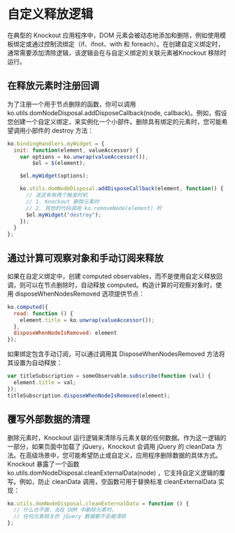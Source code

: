 # 自定义释放逻辑
在典型的 Knockout 应用程序中，DOM 元素会被动态地添加和删除，例如使用模板绑定或通过控制流绑定（if、ifnot、with 和 foreach）。在创建自定义绑定时，通常需要添加清除逻辑，该逻辑会在与自定义绑定的关联元素被Knockout 移除时运行。

## 在释放元素时注册回调
为了注册一个用于节点删除的函数，你可以调用 ko.utils.domNodeDisposal.addDisposeCallback(node, callback)。例如，假设您创建一个自定义绑定，来实例化一个小部件。删除具有绑定的元素时，您可能希望调用小部件的 destroy 方法：
```js
ko.bindingHandlers.myWidget = {
  init: function(element, valueAccessor) {
    var options = ko.unwrap(valueAccessor()),
        $el = $(element);

    $el.myWidget(options);

    ko.utils.domNodeDisposal.addDisposeCallback(element, function() {
      // 该还有有两个触发时机
      // 1. Knockout 删除元素时
      // 2. 其他的代码调用 ko.removeNode(element) 时
      $el.myWidget("destroy");
    });
  }
};
```

## 通过计算可观察对象和手动订阅来释放
如果在自定义绑定中，创建 computed observables，而不是使用自定义释放回调，则可以在节点删除时，自动释放 computed。构造计算的可观察对象时，使用 disposeWhenNodesRemoved 选项提供节点：
```js
ko.computed({
  read: function () {
    element.title = ko.unwrap(valueAccessor());
  },
  disposeWhenNodeIsRemoved: element
});
```
如果绑定包含手动订阅，可以通过调用其 DisposeWhenNodesRemoved 方法将其设置为自动释放：
```js
var titleSubscription = someObservable.subscribe(function (val) {
  element.title = val;
});
titleSubscription.disposeWhenNodeIsRemoved(element);
```

## 覆写外部数据的清理
删除元素时，Knockout 运行逻辑来清除与元素关联的任何数据。作为这一逻辑的一部分，如果页面中加载了 jQuery，Knockout 会调用 jQuery 的 cleanData 方法。在高级场景中，您可能希望防止或自定义，应用程序删除数据的具体方式。Knockout 暴露了一个函数 ko.utils.domNodeDisposal.cleanExternalData(node) ，它支持自定义逻辑的覆写。例如，防止 cleanData 调用，空函数可用于替换标准 cleanExternalData 实现：
```js
ko.utils.domNodeDisposal.cleanExternalData = function () {
  // 什么也不做，当在 DOM 中删除元素时，
  // 任何元素相关的 jQuery 数据都不会被清除
};
```